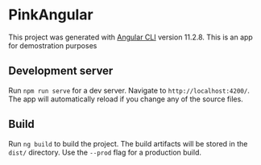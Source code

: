 # PinkAngular

This project was generated with [Angular CLI](https://github.com/angular/angular-cli) version 11.2.8.
This is an app for demostration purposes

## Development server

Run `npm run serve` for a dev server. Navigate to `http://localhost:4200/`. The app will automatically reload if you change any of the source files.

## Build

Run `ng build` to build the project. The build artifacts will be stored in the `dist/` directory. Use the `--prod` flag for a production build.
